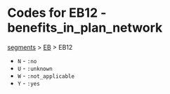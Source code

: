 # Codes for EB12 - benefits_in_plan_network
[segments](../segments.md) > [EB](../segments/EB.md) > EB12
* `N` - `:no`
* `U` - `:unknown`
* `W` - `:not_applicable`
* `Y` - `:yes`
